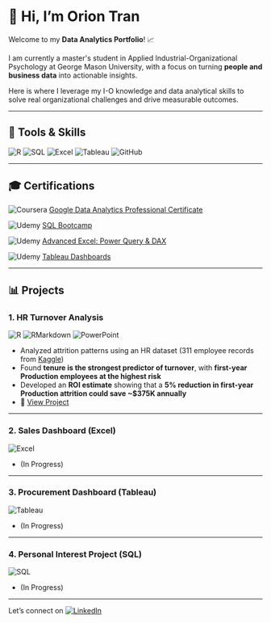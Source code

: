 # 👋 Hi, I’m Orion Tran

Welcome to my **Data Analytics Portfolio**!  📈

I am currently a master's student in Applied Industrial-Organizational Psychology at George Mason University, with a focus on turning **people and business data** into actionable insights.  

Here is where I leverage my I-O knowledge and data analytical skills to solve real organizational challenges and drive measurable outcomes.

---

## 🔧 Tools & Skills  
![R](https://img.shields.io/badge/R-276DC3?logo=r&logoColor=white)  ![SQL](https://img.shields.io/badge/SQL-4479A1?logo=postgresql&logoColor=white)  ![Excel](https://img.shields.io/badge/Excel-217346?logo=microsoft-excel&logoColor=white)  ![Tableau](https://img.shields.io/badge/Tableau-E97627?logo=tableau&logoColor=white)  ![GitHub](https://img.shields.io/badge/GitHub-181717?logo=github&logoColor=white)  

---

## 🎓 Certifications  
![Coursera](https://img.shields.io/badge/-Coursera-0056D2?logo=coursera&logoColor=white)  [Google Data Analytics Professional Certificate](https://www.coursera.org/account/accomplishments/specialization/3A580RUDIHU5)  

![Udemy](https://img.shields.io/badge/-Udemy-A435F0?logo=udemy&logoColor=white)  [SQL Bootcamp](https://www.udemy.com/certificate/UC-be623841-1685-4ee5-a1ed-59ffdf3ab659/)  

![Udemy](https://img.shields.io/badge/-Udemy-A435F0?logo=udemy&logoColor=white)  [Advanced Excel: Power Query & DAX](https://www.udemy.com/certificate/UC-99c6589a-319b-4fe6-8296-e0d0db205db9/)  

![Udemy](https://img.shields.io/badge/-Udemy-A435F0?logo=udemy&logoColor=white)  [Tableau Dashboards](https://www.udemy.com/certificate/UC-daebe878-aadc-4243-988b-ad48e93e7454/)  

---

## 📊 Projects  

### 1. HR Turnover Analysis  
![R](https://img.shields.io/badge/R-276DC3?logo=r&logoColor=white)  ![RMarkdown](https://img.shields.io/badge/RMarkdown-276DC3?logo=rstudio&logoColor=white)  ![PowerPoint](https://img.shields.io/badge/PowerPoint-B7472A?logo=microsoft-powerpoint&logoColor=white)  

- Analyzed attrition patterns using an HR dataset (311 employee records from [Kaggle](https://www.kaggle.com/datasets/rhuebner/human-resources-data-set))  
- Found **tenure is the strongest predictor of turnover**, with **first-year Production employees at the highest risk**  
- Developed an **ROI estimate** showing that a **5% reduction in first-year Production attrition could save ~$375K annually**  
- 📂 [View Project](./Project_1_HR_Attrition)

  

---

### 2. Sales Dashboard (Excel) 
![Excel](https://img.shields.io/badge/Excel-217346?logo=microsoft-excel&logoColor=white)
- (In Progress)

---

### 3. Procurement Dashboard (Tableau) 
![Tableau](https://img.shields.io/badge/Tableau-E97627?logo=tableau&logoColor=white)
- (In Progress)

---

### 4. Personal Interest Project (SQL) 
![SQL](https://img.shields.io/badge/SQL-4479A1?logo=postgresql&logoColor=white)
- (In Progress)
 
---

Let’s connect on [![LinkedIn](https://img.shields.io/badge/LinkedIn-0A66C2?logo=linkedin&logoColor=white)](https://www.linkedin.com/in/orion-t)
